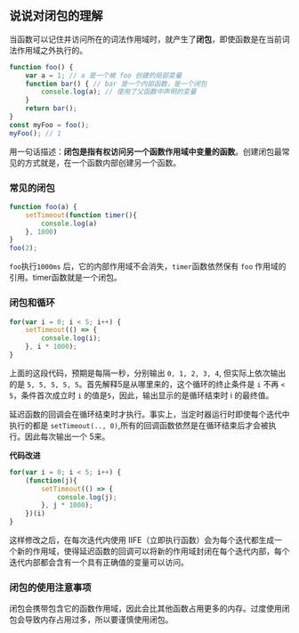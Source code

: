 ## 说说对闭包的理解

当函数可以记住并访问所在的词法作用域时，就产生了**闭包**，即使函数是在当前词法作用域之外执行的。

```javascript
function foo() {
    var a = 1; // a 是一个被 foo 创建的局部变量
    function bar() { // bar 是一个内部函数，是一个闭包
        console.log(a); // 使用了父函数中声明的变量
    }
    return bar();
}
const myFoo = foo();
myFoo(); // 1
```

用一句话描述：**闭包是指有权访问另一个函数作用域中变量的函数**。创建闭包最常见的方式就是，在一个函数内部创建另一个函数。

### 常见的闭包

```javascript
function foo(a) {
    setTimeout(function timer(){
        console.log(a)
    }, 1000)
}
foo(2);
```

`foo`执行`1000ms` 后，它的内部作用域不会消失，`timer`函数依然保有 `foo` 作用域的引用。timer函数就是一个闭包。

### 闭包和循环

```javascript
for(var i = 0; i < 5; i++) {
    setTimeout(() => {
        console.log(i);
    }, i * 1000);
}
```

上面的这段代码，预期是每隔一秒，分别输出 `0, 1, 2, 3, 4`, 但实际上依次输出的是 `5, 5, 5, 5, 5`。首先解释5是从哪里来的，这个循环的终止条件是 `i` 不再 `< 5`，条件首次成立时 `i` 的值是`5`，因此，输出显示的是循环结束时 i 的最终值。

延迟函数的回调会在循环结束时才执行。事实上，当定时器运行时即使每个迭代中执行的都是 `setTimeout(.., 0)`,所有的回调函数依然是在循环结束后才会被执行。因此每次输出一个 5来。

**代码改进**

```javascript
for(var i = 0; i < 5; i++) {
    (function(j){
        setTimeout(() => {
            console.log(j);
        }, j * 1000);
    })(i)
}
```

这样修改之后，在每次迭代内使用 IIFE（立即执行函数）会为每个迭代都生成一个新的作用域，使得延迟函数的回调可以将新的作用域封闭在每个迭代内部，每个迭代内部都会含有一个具有正确值的变量可以访问。

### 闭包的使用注意事项

闭包会携带包含它的函数作用域，因此会比其他函数占用更多的内存。过度使用闭包会导致内存占用过多，所以要谨慎使用闭包。